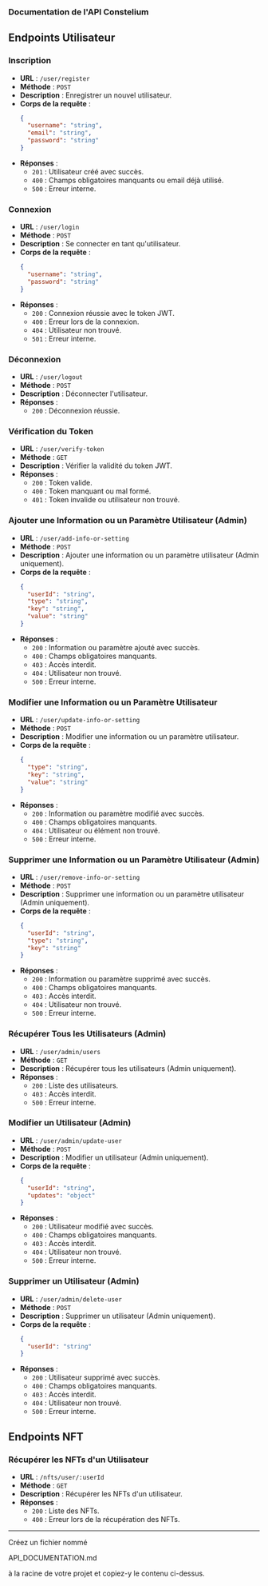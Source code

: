 ### Documentation de l'API Constelium

## Endpoints Utilisateur

### Inscription

- **URL** : `/user/register`
- **Méthode** : `POST`
- **Description** : Enregistrer un nouvel utilisateur.
- **Corps de la requête** :
  ```json
  {
    "username": "string",
    "email": "string",
    "password": "string"
  }
  ```
- **Réponses** :
  - `201` : Utilisateur créé avec succès.
  - `400` : Champs obligatoires manquants ou email déjà utilisé.
  - `500` : Erreur interne.

### Connexion

- **URL** : `/user/login`
- **Méthode** : `POST`
- **Description** : Se connecter en tant qu'utilisateur.
- **Corps de la requête** :
  ```json
  {
    "username": "string",
    "password": "string"
  }
  ```
- **Réponses** :
  - `200` : Connexion réussie avec le token JWT.
  - `400` : Erreur lors de la connexion.
  - `404` : Utilisateur non trouvé.
  - `501` : Erreur interne.

### Déconnexion

- **URL** : `/user/logout`
- **Méthode** : `POST`
- **Description** : Déconnecter l'utilisateur.
- **Réponses** :
  - `200` : Déconnexion réussie.

### Vérification du Token

- **URL** : `/user/verify-token`
- **Méthode** : `GET`
- **Description** : Vérifier la validité du token JWT.
- **Réponses** :
  - `200` : Token valide.
  - `400` : Token manquant ou mal formé.
  - `401` : Token invalide ou utilisateur non trouvé.

### Ajouter une Information ou un Paramètre Utilisateur (Admin)

- **URL** : `/user/add-info-or-setting`
- **Méthode** : `POST`
- **Description** : Ajouter une information ou un paramètre utilisateur (Admin uniquement).
- **Corps de la requête** :
  ```json
  {
    "userId": "string",
    "type": "string",
    "key": "string",
    "value": "string"
  }
  ```
- **Réponses** :
  - `200` : Information ou paramètre ajouté avec succès.
  - `400` : Champs obligatoires manquants.
  - `403` : Accès interdit.
  - `404` : Utilisateur non trouvé.
  - `500` : Erreur interne.

### Modifier une Information ou un Paramètre Utilisateur

- **URL** : `/user/update-info-or-setting`
- **Méthode** : `POST`
- **Description** : Modifier une information ou un paramètre utilisateur.
- **Corps de la requête** :
  ```json
  {
    "type": "string",
    "key": "string",
    "value": "string"
  }
  ```
- **Réponses** :
  - `200` : Information ou paramètre modifié avec succès.
  - `400` : Champs obligatoires manquants.
  - `404` : Utilisateur ou élément non trouvé.
  - `500` : Erreur interne.

### Supprimer une Information ou un Paramètre Utilisateur (Admin)

- **URL** : `/user/remove-info-or-setting`
- **Méthode** : `POST`
- **Description** : Supprimer une information ou un paramètre utilisateur (Admin uniquement).
- **Corps de la requête** :
  ```json
  {
    "userId": "string",
    "type": "string",
    "key": "string"
  }
  ```
- **Réponses** :
  - `200` : Information ou paramètre supprimé avec succès.
  - `400` : Champs obligatoires manquants.
  - `403` : Accès interdit.
  - `404` : Utilisateur non trouvé.
  - `500` : Erreur interne.

### Récupérer Tous les Utilisateurs (Admin)

- **URL** : `/user/admin/users`
- **Méthode** : `GET`
- **Description** : Récupérer tous les utilisateurs (Admin uniquement).
- **Réponses** :
  - `200` : Liste des utilisateurs.
  - `403` : Accès interdit.
  - `500` : Erreur interne.

### Modifier un Utilisateur (Admin)

- **URL** : `/user/admin/update-user`
- **Méthode** : `POST`
- **Description** : Modifier un utilisateur (Admin uniquement).
- **Corps de la requête** :
  ```json
  {
    "userId": "string",
    "updates": "object"
  }
  ```
- **Réponses** :
  - `200` : Utilisateur modifié avec succès.
  - `400` : Champs obligatoires manquants.
  - `403` : Accès interdit.
  - `404` : Utilisateur non trouvé.
  - `500` : Erreur interne.

### Supprimer un Utilisateur (Admin)

- **URL** : `/user/admin/delete-user`
- **Méthode** : `POST`
- **Description** : Supprimer un utilisateur (Admin uniquement).
- **Corps de la requête** :
  ```json
  {
    "userId": "string"
  }
  ```
- **Réponses** :
  - `200` : Utilisateur supprimé avec succès.
  - `400` : Champs obligatoires manquants.
  - `403` : Accès interdit.
  - `404` : Utilisateur non trouvé.
  - `500` : Erreur interne.

## Endpoints NFT

### Récupérer les NFTs d'un Utilisateur

- **URL** : `/nfts/user/:userId`
- **Méthode** : `GET`
- **Description** : Récupérer les NFTs d'un utilisateur.
- **Réponses** :
  - `200` : Liste des NFTs.
  - `400` : Erreur lors de la récupération des NFTs.

---

Créez un fichier nommé

API_DOCUMENTATION.md

à la racine de votre projet et copiez-y le contenu ci-dessus.
